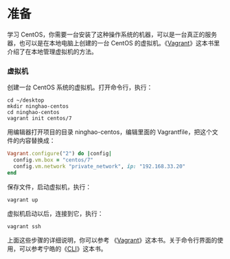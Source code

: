 # 准备

学习 CentOS，你需要一台安装了这种操作系统的机器，可以是一台真正的服务器，也可以是在本地电脑上创建的一台 CentOS 的虚拟机。《[Vagrant](https://vagrant.ninghao.net/)》这本书里介绍了在本地管理虚拟机的方法。

### 虚拟机

创建一台 CentOS 系统的虚拟机。打开命令行，执行：

```
cd ~/desktop
mkdir ninghao-centos
cd ninghao-centos
vagrant init centos/7
```

用编辑器打开项目的目录 ninghao-centos，编辑里面的 Vagrantfile，把这个文件的内容替换成：

```ruby
Vagrant.configure("2") do |config|
  config.vm.box = "centos/7"
  config.vm.network "private_network", ip: "192.168.33.20"
end
```

保存文件，启动虚拟机，执行：

```
vagrant up
```

虚拟机启动以后，连接到它，执行：

```
vagrant ssh
```

上面这些步骤的详细说明，你可以参考 《[Vagrant](https://vagrant.ninghao.net)》这本书。关于命令行界面的使用，可以参考宁皓的《[CLI](https://cli.ninghao.net/)》这本书。

